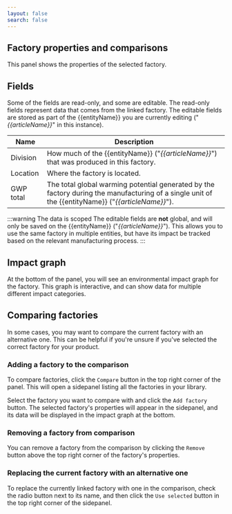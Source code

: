 ```yaml
---
layout: false
search: false
---
```


<script setup>
import { ref, onMounted } from 'vue'
import { useData } from 'vitepress'
import MinidocStyles from '../MinidocStyles.vue'
const { site, frontmatter } = useData()

const entityName = ref('')
const articleName = ref('')

onMounted(() => {
  const params = new URLSearchParams(window.location.search);
  entityName.value = params.get('entity') || 'product';
  articleName.value = params.get('article') || null;

  if (articleName.value) {
    articleName.value = decodeURIComponent(articleName.value);
  }
});
</script>

<MinidocStyles />

## Factory properties and comparisons

This panel shows the properties of the selected factory.

## Fields

Some of the fields are read-only, and some are editable. The read-only fields represent data that comes from the linked factory. The editable fields are stored as part of the {{entityName}} you are currently editing<span v-if="articleName"> ("_{{articleName}}_" in this instance)</span>.

| Name | Description |
| --- | --- |
| Division | How much of the {{entityName}}<span v-if="articleName">&nbsp;("_{{articleName}}_")</span> that was produced in this factory. |
| Location | Where the factory is located. |
| GWP total | The total global warming potential generated by the factory during the manufacturing of a single unit of the {{entityName}}<span v-if="articleName">&nbsp;("_{{articleName}}_")</span>. |

:::warning The data is scoped
The editable fields are **not** global, and will only be saved on the {{entityName}}<span v-if="articleName">&nbsp;("_{{articleName}}_")</span>. This allows you to use the same factory in multiple entities, but have its impact be tracked based on the relevant manufacturing process.
:::

## Impact graph

At the bottom of the panel, you will see an environmental impact graph for the factory. This graph is interactive, and can show data for multiple different impact categories.

## Comparing factories
In some cases, you may want to compare the current factory with an alternative one. This can be helpful if you're unsure if you've selected the correct factory for your product.

### Adding a factory to the comparison
To compare factories, click the `Compare` button in the top right corner of the panel. This will open a sidepanel listing all the factories in your library.

Select the factory you want to compare with and click the `Add factory` button. The selected factory's properties will appear in the sidepanel, and its data will be displayed in the impact graph at the bottom.

### Removing a factory from comparison
You can remove a factory from the comparison by clicking the `Remove` button above the top right corner of the factory's properties.

### Replacing the current factory with an alternative one
To replace the currently linked factory with one in the comparison, check the radio button next to its name, and then click the `Use selected` button in the top right corner of the sidepanel.